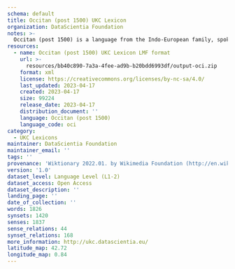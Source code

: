 ```yaml
---
schema: default
title: Occitan (post 1500) UKC Lexicon
organization: DataScientia Foundation
notes: >-
  Occitan (post 1500) is a language from the Indo-European family, spoken in Eurasia. The UKC Lexicon of Occitan (post 1500) is represented as a lexico-semantic network. It consists of words, word senses, synsets, as well as sense-level and synset-level relationships.
resources:
  - name: Occitan (post 1500) UKC Lexicon LMF format
    url: >-
      resources/bb40c890-7a3a-4fee-ad9b-b20bdd6993df/output-oci.zip
    format: xml
    license: https://creativecommons.org/licenses/by-nc-sa/4.0/
    last_updated: 2023-04-17
    created: 2023-04-17
    size: 99224
    release_date: 2023-04-17
    distribution_document: ''
    language: Occitan (post 1500)
    language_code: oci
category:
  - UKC Lexicons
maintainer: DataScientia Foundation
maintainer_email: ''
tags: ''
provenance: 'Wiktionary 2022.01. by Wikimedia Foundation (http://en.wiktionary.org); CogNet 2.1 by Khuyagbaatar Batsuren, National University of Mongolia (http://cognet.ukc.disi.unitn.it); KinDiv: Kinship Diversity 1.0 by Temuulen Khishigsuren (http://ukc.disi.unitn.it/index.php/kinship/); UniMet: Universal Metonymy 1.0 by Temuulen Khishigsuren and Gábor Bella (http://ukc.disi.unitn.it/index.php/metonymy/); MorphyNet 2.0 by Gábor Bella and Khuyagbaatar Batsuren (http://ukc.disi.unitn.it/index.php/morphynet/); Antonymy 1.0 by Gábor Bella (http://ukc.datascientia.eu); Princeton WordNet 2.1 by Princeton University (https://wordnet.princeton.edu)'
version: '1.0'
dataset_level: Language Level (L1-2)
dataset_access: Open Access
dataset_description: ''
landing_page: ''
date_of_collection: ''
words: 1826
synsets: 1420
senses: 1837
sense_relations: 44
synset_relations: 168
more_information: http://ukc.datascientia.eu/
latitude_map: 42.72
longitude_map: 0.84
---
```


